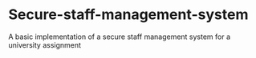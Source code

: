 # Secure-staff-management-system
A basic implementation of a secure staff management system for a university assignment

